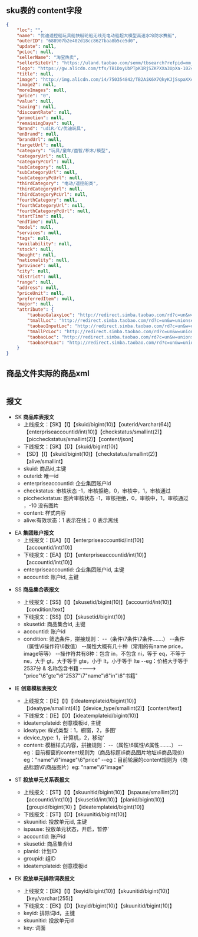 
## sku表的 content字段
```json
{
    "loc": "",
    "name": "优迪遥控船玩具船快艇轮船无线充电动船超大模型高速水冷防水赛艇",
    "outerID": "688907b2e402d18cc8627baa8b5ce5d0",
    "update": null,
    "pcLoc": null,
    "sellerName": "淘宝热卖",
    "sellerSiteUrl": "https://uland.taobao.com/semm/tbsearch?refpid=mm_26632258_3504122_32554087&keyword=%e5%a5%b3%e8%a3%85&rewriteQuery=1",
    "logo": "https://gw.alicdn.com/tfs/TB1DoyUbPTpK1RjSZKPXXa3UpXa-1024-1024.png",
    "title": null,
    "image": "http://img.alicdn.com/i4/750354842/TB2AiK6X7QkyKJjSspaXXc_ipXa_!!750354842.jpg",
    "image2": null,
    "moreImages": null,
    "price": "0",
    "value": null,
    "saving": null,
    "discountRate": null,
    "promotion": null,
    "remainingDays": null,
    "brand": "udiR／C/优迪玩具",
    "enBrand": null,
    "brandUrl": null,
    "targetUrl": null,
    "category": "玩具/童车/益智/积木/模型",
    "categoryUrl": null,
    "categoryPcUrl": null,
    "subCategory": null,
    "subCategoryUrl": null,
    "subCategoryPcUrl": null,
    "thirdCategory": "电动/遥控船类",
    "thirdCategoryUrl": null,
    "thirdCategoryPcUrl": null,
    "fourthCategory": null,
    "fourthCategoryUrl": null,
    "fourthCategoryPcUrl": null,
    "startTime": null,
    "endTime": null,
    "model": null,
    "services": null,
    "tags": null,
    "availability": null,
    "stock": null,
    "bought": null,
    "nationality": null,
    "province": null,
    "city": null,
    "district": null,
    "range": null,
    "address": null,
    "priceUnit": null,
    "preferredItem": null,
    "major": null,
    "attribute": {
        "taobaoGalaxyLoc": "http://redirect.simba.taobao.com/rd?c=un&w=unionsem&k=b1d73646918f3371&p=mm_26632158_2456665_144288394&b=sogou_{keywordid}&s={pa_mt_id}-spcc&a=mi%3D{SGM}%26sms%3Dsogou&f=https%3A%2F%2Fuland.taobao.com%2Fsemm%2Ftbsearch%3Frefpid%3Dmm_26632158_2456665_144288394%26keyword%3DudiR%25EF%25BC%258FC%252F%25E4%25BC%2598%25E8%25BF%25AA%25E7%258E%25A9%25E5%2585%25B7%2B%25E7%2594%25B5%25E5%258A%25A8%252F%25E9%2581%25A5%25E6%258E%25A7%25E8%2588%25B9%25E7%25B1%25BB",
        "tmallLoc": "http://redirect.simba.taobao.com/rd?c=un&w=unionsem&k=2000aaa234475087&p=mm_26632158_2456665_34408228&b=sogou_{keywordid}&s={pa_mt_id}-spcc&a=mi%3D{SGM}%26sms%3Dsogou&f=https%3A%2F%2Fjingxuan.tmall.com%2Fsemm%2Ftmsearch%3Frefpid%3Dmm_26632158_2456665_34408228%26keyword%3DudiR%25EF%25BC%258FC%252F%25E4%25BC%2598%25E8%25BF%25AA%25E7%258E%25A9%25E5%2585%25B7%2B%25E7%2594%25B5%25E5%258A%25A8%252F%25E9%2581%25A5%25E6%258E%25A7%25E8%2588%25B9%25E7%25B1%25BB",
        "taobaoInputLoc": "http://redirect.simba.taobao.com/rd?c=un&w=unionsem&k=b1d73646918f3371&p=mm_26632158_2456665_482846317&b=sogou_{keywordid}&s={pa_mt_id}-spcc&a=mi%3D{SGM}%26sms%3Dsogou&f=https%3A%2F%2Fuland.taobao.com%2Fsemm%2Ftbsearch%3Frefpid%3Dmm_26632158_2456665_482846317%26keyword%3DudiR%25EF%25BC%258FC%252F%25E4%25BC%2598%25E8%25BF%25AA%25E7%258E%25A9%25E5%2585%25B7%2B%25E7%2594%25B5%25E5%258A%25A8%252F%25E9%2581%25A5%25E6%258E%25A7%25E8%2588%25B9%25E7%25B1%25BB",
        "tmallPcLoc": "http://redirect.simba.taobao.com/rd?c=un&w=unionsem&k=30905e0965922fc7&p=mm_26632158_2456665_34398341&b=sogou_{keywordid}&s={pa_mt_id}-spcc&a=mi%3D{SGM}%26sms%3Dsogou&f=https%3A%2F%2Fjingxuan.tmall.com%2Fsem%2Ftmsearch%3Frefpid%3Dmm_26632158_2456665_34398341%26keyword%3DudiR%25EF%25BC%258FC%252F%25E4%25BC%2598%25E8%25BF%25AA%25E7%258E%25A9%25E5%2585%25B7%2B%25E7%2594%25B5%25E5%258A%25A8%252F%25E9%2581%25A5%25E6%258E%25A7%25E8%2588%25B9%25E7%25B1%25BB",
        "taobaoLoc": "http://redirect.simba.taobao.com/rd?c=un&w=unionsem&k=b1d73646918f3371&p=mm_33231677_4306871_14580636&b=sogou_{keywordid}&s={pa_mt_id}-spcc&a=mi%3D{SGM}%26sms%3Dsogou&f=https%3A%2F%2Fuland.taobao.com%2Fsemm%2Ftbsearch%3Frefpid%3Dmm_33231677_4306871_14580636%26keyword%3DudiR%25EF%25BC%258FC%252F%25E4%25BC%2598%25E8%25BF%25AA%25E7%258E%25A9%25E5%2585%25B7%2B%25E7%2594%25B5%25E5%258A%25A8%252F%25E9%2581%25A5%25E6%258E%25A7%25E8%2588%25B9%25E7%25B1%25BB",
        "taobaoPcLoc": "http://redirect.simba.taobao.com/rd?c=un&w=unionsem&k=74175f13c74157df&p=mm_15891853_2192459_8654707&b=sogou_{keywordid}&s={pa_mt_id}-spcc&a=mi%3D{SGM}%26sms%3Dsogou&f=https%3A%2F%2Fuland.taobao.com%2Fsem%2Ftbsearch%3Frefpid%3Dmm_15891853_2192459_8654707%26keyword%3DudiR%25EF%25BC%258FC%252F%25E4%25BC%2598%25E8%25BF%25AA%25E7%258E%25A9%25E5%2585%25B7%2B%25E7%2594%25B5%25E5%258A%25A8%252F%25E9%2581%25A5%25E6%258E%25A7%25E8%2588%25B9%25E7%25B1%25BB"
    }
}
```

## 商品文件实际的商品xml
```json

```

## 报文
- SK **商品库表报文**
  - 上线报文：【SK】【I】【skuid/bigint(10)】【outerid/varchar(64)】【enterpriseaccountid/int(10)】【checkstatus/smallint(2)】【piccheckstatus/smallint(2)】【content/json】
  - 下线报文：【SK】【D】【skuid/bigint(10)】
  - 【SD】【I】【skuid/bigint(10)】【checkstatus/smallint(2)】【alive/smallint】
  * skuid: 商品id,主键
  * outerid: 唯一id
  * enterpriseaccountid: 企业集团账户id
  * checkstatus: 审核状态 -1，审核拒绝，0，审核中，1，审核通过
  * piccheckstatus: 图片审核状态 -1，审核拒绝，0，审核中，1，审核通过 ，-10 没有图片
  * content: 样式内容
  * alive:有效状态：1 表示在线； 0 表示离线

* EA **集团账户报文**
  * 上线报文：【EA】【I】【enterpriseaccountid/int(10)】【accountid/int(10)】
  * 下线报文：【EA】【D】【enterpriseaccountid/int(10)】【accountid/int(10)】
  * enterpriseaccountid: 企业集团账户id, 主键
  * accountid: 账户id, 主键
 
- SS **商品集合表报文**
  * 上线报文：【SS】【I】【skusetid/bigint(10)】【accountid/int(10)】【condition/text】
  * 下线报文：【SS】【D】【skusetid/bigint(10)】
  * skusetid: 商品集合id, 主键
  * accountid: 账户id
  * condition: 筛选条件，拼接规则：
    --（条件\7条件\7条件.......）
    --条件（属性\6操作符\6数值）
    --属性大概有几十种（常用的有name price，image等等）
    --操作符共有8种：包含 in，不包含 ni，等于 eq，不等于 ne，大于 gt，大于等于 gte，小于 lt，小于等于 lte
    --eg：价格大于等于2537分 & 名称包含书籍 ---->  "price"\6"gte"\6"2537"\7"name"\6"in"\6”书籍"
 
- IE **创意模板表报文**
  * 上线报文：【IE】【I】【ideatemplateid/bigint(10)】【ideatype/smallint(4)】【device_type/smallint(2)】【content/text】
  * 下线报文：【IE】【D】【ideatemplateid/bigint(10)】
  * ideatemplateid: 创意模板id, 主键
  * ideatype: 样式类型：1，橱窗，2，多图'
  * device_type: 1，计算机，2，移动'
  * content: 模板样式内容，拼接规则：
    --（属性\6属性\6属性........）
    --eg：目前橱窗的content规则为（商品标题\6商品图片地址\6商品现价）  eg："name"\6"image"\6"price"
    --eg：目前轮展的content规则为（商品标题\6\商品图片）eg: "name"\6"image"
 
* ST **投放单元关系表报文**
  * 上线报文：【ST】【I】【skuunitid/bigint(10)】【ispause/smallint(2)】【accountid/int(10)】【skusetid/int(10)】【planid/bigint(10)】【groupid/bigint(10) 】【ideatemplateid/bigint(10)】
  * 下线报文：【ST】【D】【skuunitid/bigint(10)】
  * skuunitid: 投放单元id, 主键
  * ispause: 投放单元状态，开启，暂停'
  * accountid: 账户id
  * skusetid: 商品集合id
  * planid: 计划ID
  * groupid: 组ID
  * ideatemplateid: 创意模板id

* EK **投放单元排除词表报文**
  * 上线报文：【EK】【I】【keyid/bigint(10)】【skuunitid/bigint(10)】【key/varchar(255)】
  * 下线报文：【EK】【D】【keyid/bigint(10)】【skuunitid/bigint(10)】
  * keyid: 排除词id，主键
  * skuunitid: 投放单元id
  * key: 词面
